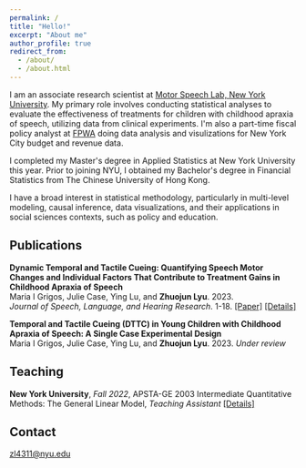 ```yaml
---
permalink: /
title: "Hello!"
excerpt: "About me"
author_profile: true
redirect_from: 
  - /about/
  - /about.html
---
```

I am an associate research scientist at [Motor Speech Lab, New York University](https://wp.nyu.edu/grigoslab/). My primary role involves conducting statistical analyses to evaluate the effectiveness of treatments for children with childhood apraxia of speech, utilizing data from clinical experiments. I'm also a part-time fiscal policy analyst at [FPWA](https://www.fpwa.org) doing data analysis and visulizations for New York City budget and revenue data. 

I completed my Master's degree in Applied Statistics at New York University this year. Prior to joining NYU, I obtained my Bachelor's degree in Financial Statistics from The Chinese University of Hong Kong.

I have a broad interest in statistical methodology, particularly in multi-level modeling, causal inference, data visualizations, and their applications in social sciences contexts, such as policy and education.

Publications
------
**Dynamic Temporal and Tactile Cueing: Quantifying Speech Motor Changes and Individual Factors That Contribute to Treatment Gains in Childhood Apraxia of Speech** \
Maria I Grigos, Julie Case, Ying Lu, and **Zhuojun Lyu**. 2023.   \
 _Journal of Speech, Language, and Hearing Research_. 1-18. 
[[Paper]](https://pubmed.ncbi.nlm.nih.gov/37379241/)
[[Details]](https://zoeyyylyu.github.io/publication/2023-paper-1)

**Temporal and Tactile Cueing (DTTC) in Young Children with Childhood Apraxia of Speech: A Single Case Experimental Design** \
Maria I Grigos, Julie Case, Ying Lu, and **Zhuojun Lyu**. 2023. _Under review_

Teaching
------
**New York University**, _Fall 2022_, APSTA-GE 2003 Intermediate Quantitative Methods: The General Linear Model, _Teaching Assistant_
[[Details]](https://zoeyyylyu.github.io/teaching/2022-Fall-teaching)

Contact
------
zl4311@nyu.edu